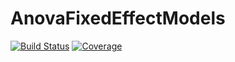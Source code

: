 # AnovaFixedEffectModels

[![Build Status](https://github.com/yufongpeng/AnovaFixedEffectModels.jl/actions/workflows/CI.yml/badge.svg?branch=main)](https://github.com/yufongpeng/AnovaFixedEffectModels.jl/actions/workflows/CI.yml?query=branch%3Amain)
[![Coverage](https://codecov.io/gh/yufongpeng/AnovaFixedEffectModels.jl/branch/main/graph/badge.svg)](https://codecov.io/gh/yufongpeng/AnovaFixedEffectModels.jl)
